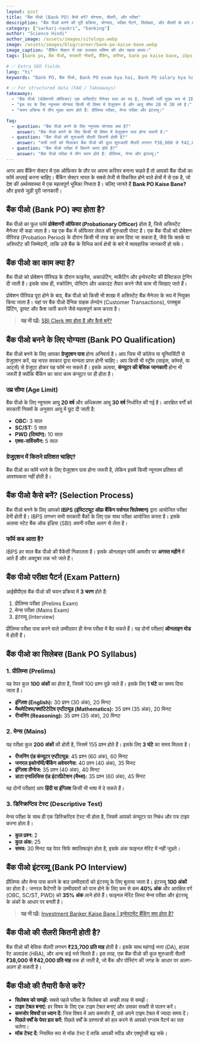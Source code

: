 ```yaml
---
layout: post
title: "बैंक पीओ (Bank PO) कैसे बनें? योग्यता, सैलरी, और परीक्षा"
description: "बैंक पीओ बनने की पूरी प्रक्रिया, योग्यता, परीक्षा पैटर्न, सिलेबस, और सैलरी के बारे में जानें। ग्रेजुएशन के बाद बैंकिंग में एक शानदार करियर।"
category: ["sarkari-naukri", "banking"]
author: "Science Hindi"
author_image: /assets/images/sitelogo.webp
image: /assets/images/blog/career/bank-po-kaise-bane.webp
image_caption: "बैंकिंग सेक्टर में एक उज्ज्वल भविष्य की ओर पहला कदम।"
tags: [bank po, बैंक पीओ, सरकारी नौकरी, बैंकिंग, करियर, bank po kaise bane, ibps po]

# ✅ Extra SEO fields
lang: "hi"
keywords: "Bank PO, बैंक पीओ, Bank PO exam kya hai, Bank PO salary kya hai, Bank PO syllabus, Bank PO eligibility, IBPS PO"

# ✅ For structured data (FAQ / Takeaways)
takeaways:
  - "बैंक पीओ (प्रोबेशनरी ऑफिसर) एक असिस्टेंट मैनेजर स्तर का पद है, जिसकी भर्ती मुख्य रूप से IBPS और SBI द्वारा की जाती है।"
  - "इस पद के लिए न्यूनतम योग्यता किसी भी विषय में ग्रेजुएशन है और आयु सीमा 20 से 30 वर्ष है।"
  - "चयन प्रक्रिया में तीन मुख्य चरण होते हैं: प्रीलिम्स परीक्षा, मेन्स परीक्षा और इंटरव्यू।"

faq:
  - question: "बैंक पीओ बनने के लिए न्यूनतम योग्यता क्या है?"
    answer: "बैंक पीओ बनने के लिए किसी भी विषय में ग्रेजुएशन पास होना जरूरी है।"
  - question: "बैंक पीओ की शुरुआती सैलरी कितनी होती है?"
    answer: "सभी भत्तों को मिलाकर बैंक पीओ की कुल शुरुआती सैलरी लगभग ₹38,000 से ₹42,000 प्रति माह तक होती है।"
  - question: "बैंक पीओ परीक्षा में कितने चरण होते हैं?"
    answer: "बैंक पीओ परीक्षा में तीन चरण होते हैं: प्रीलिम्स, मेन्स और इंटरव्यू।"
---
```


अगर आप बैंकिंग सेक्टर में एक ऑफिसर के तौर पर अपना करियर बनाना चाहते हैं तो आपको बैंक पीओ का फॉर्म अप्लाई करना चाहिए। बैंकिंग सेक्टर भारत के सबसे तेजी से विकसित होने वाले क्षेत्रों में से एक है, जो देश की अर्थव्यवस्था में एक महत्वपूर्ण भूमिका निभाता है। चलिए जानते हैं **Bank PO Kaise Bane?** और इससे जुड़ी पूरी जानकारी।

## बैंक पीओ (Bank PO) क्या होता है?

बैंक पीओ का फुल फॉर्म **प्रोबेशनरी ऑफिसर (Probationary Officer)** होता है, जिसे असिस्टेंट मैनेजर भी कहा जाता है। यह एक बैंक में ऑफिसर लेवल की शुरुआती पोस्ट है। एक बैंक पीओ को प्रोबेशन पीरियड (Probation Period) के दौरान किसी भी तरह का काम दिया जा सकता है, जैसे कि क्लर्क या असिस्टेंट की जिम्मेदारी, ताकि उसे बैंक के विभिन्न कार्य क्षेत्रों के बारे में व्यावहारिक जानकारी हो सके।

## बैंक पीओ का काम क्या है?

बैंक पीओ को प्रोबेशन पीरियड के दौरान फाइनेंस, अकाउंटिंग, मार्केटिंग और इन्वेस्टमेंट की प्रैक्टिकल ट्रेनिंग दी जाती है। इसके साथ ही, स्क्रोलिंग, पोस्टिंग और अकाउंट तैयार करने जैसे काम भी सिखाए जाते हैं।

प्रोबेशन पीरियड पूरा होने के बाद, बैंक पीओ को किसी भी शाखा में असिस्टेंट बैंक मैनेजर के रूप में नियुक्त किया जाता है। यहां पर बैंक पीओ दैनिक ग्राहक लेनदेन (Customer Transactions), पासबुक प्रिंटिंग, ड्राफ्ट और कैश जारी करने जैसे महत्वपूर्ण काम करता है।

> **यह भी पढ़ें:** [SBI Clerk क्या होता है और कैसे बनें?](https://sciencehindi.in/)

## बैंक पीओ बनने के लिए योग्यता (Bank PO Qualification)

बैंक पीओ बनने के लिए आपका **ग्रेजुएशन पास** होना अनिवार्य है। आप जिस भी कॉलेज या यूनिवर्सिटी से ग्रेजुएशन करें, वह भारत सरकार द्वारा मान्यता प्राप्त होनी चाहिए। आप किसी भी स्ट्रीम (साइंस, कॉमर्स, या आर्ट्स) से ग्रेजुएट होकर यह फॉर्म भर सकते हैं। इसके अलावा, **कंप्यूटर की बेसिक जानकारी** होना भी जरूरी है क्योंकि बैंकिंग का सारा काम कंप्यूटर पर ही होता है।

### उम्र सीमा (Age Limit)

बैंक पीओ के लिए न्यूनतम आयु **20 वर्ष** और अधिकतम आयु **30 वर्ष** निर्धारित की गई है। आरक्षित वर्गों को सरकारी नियमों के अनुसार आयु में छूट दी जाती है:
- **OBC:** 3 साल
- **SC/ST:** 5 साल
- **PWD (दिव्यांग):** 10 साल
- **एक्स-सर्विसमैन:** 5 साल

### ग्रेजुएशन में कितने प्रतिशत चाहिए?

बैंक पीओ का फॉर्म भरने के लिए ग्रेजुएशन पास होना जरूरी है, लेकिन इसमें किसी न्यूनतम प्रतिशत की आवश्यकता नहीं होती है।

## बैंक पीओ कैसे बनें? (Selection Process)

बैंक पीओ बनने के लिए आपको **IBPS (इंस्टिट्यूट ऑफ़ बैंकिंग पर्सनल सिलेक्शन)** द्वारा आयोजित परीक्षा देनी होती है। IBPS लगभग सभी सरकारी बैंकों के लिए एक साथ परीक्षा आयोजित करता है। इसके अलावा स्टेट बैंक ऑफ इंडिया (SBI) अपनी परीक्षा अलग से लेता है।

### फॉर्म कब आता है?

IBPS हर साल बैंक पीओ की वैकेंसी निकालता है। इसके ऑनलाइन फॉर्म आमतौर पर **अगस्त महीने** में आते हैं और अक्टूबर तक भरे जाते हैं।

## बैंक पीओ परीक्षा पैटर्न (Exam Pattern)

आईबीपीएस बैंक पीओ की चयन प्रक्रिया में **3 चरण** होते हैं:
1.  प्रीलिम्स परीक्षा (Prelims Exam)
2.  मेन्स परीक्षा (Mains Exam)
3.  इंटरव्यू (Interview)

प्रीलिम्स परीक्षा पास करने वाले उम्मीदवार ही मेन्स परीक्षा में बैठ सकते हैं। यह दोनों परीक्षाएं **ऑनलाइन मोड** में होती हैं।

## बैंक पीओ का सिलेबस (Bank PO Syllabus)

### 1. प्रीलिम्स (Prelims)
यह पेपर कुल **100 अंकों** का होता है, जिसमें 100 प्रश्न पूछे जाते हैं। इसके लिए **1 घंटे** का समय दिया जाता है।

- **इंग्लिश (English):** 30 प्रश्न (30 अंक), 20 मिनट
- **मैथमेटिक्स/क्वांटिटेटिव एप्टीट्यूड (Mathematics):** 35 प्रश्न (35 अंक), 20 मिनट
- **रीजनिंग (Reasoning):** 35 प्रश्न (35 अंक), 20 मिनट

### 2. मेन्स (Mains)
यह परीक्षा कुल **200 अंकों** की होती है, जिसमें 155 प्रश्न होते हैं। इसके लिए **3 घंटे** का समय मिलता है।

- **रीजनिंग एंड कंप्यूटर एप्टीट्यूड:** 45 प्रश्न (60 अंक), 60 मिनट
- **जनरल इकोनॉमी/बैंकिंग अवेयरनेस:** 40 प्रश्न (40 अंक), 35 मिनट
- **इंग्लिश लैंग्वेज:** 35 प्रश्न (40 अंक), 40 मिनट
- **डाटा एनालिसिस एंड इंटरप्रिटेशन (मैथ्स):** 35 प्रश्न (60 अंक), 45 मिनट

यह दोनों परीक्षाएं आप **हिंदी या इंग्लिश** किसी भी भाषा में दे सकते हैं।

### 3. डिस्क्रिप्टिव टेस्ट (Descriptive Test)
मेन्स परीक्षा के साथ ही एक डिस्क्रिप्टिव टेस्ट भी होता है, जिसमें आपको कंप्यूटर पर निबंध और पत्र टाइप करना होता है।
- **कुल प्रश्न:** 2
- **कुल अंक:** 25
- **समय:** 30 मिनट
यह पेपर सिर्फ क्वालिफाइंग होता है, इसके अंक फाइनल मेरिट में नहीं जुड़ते।

## बैंक पीओ इंटरव्यू (Bank PO Interview)

प्रीलिम्स और मेन्स पास करने के बाद उम्मीदवारों को इंटरव्यू के लिए बुलाया जाता है। इंटरव्यू **100 अंकों** का होता है। जनरल कैटेगरी के उम्मीदवारों को पास होने के लिए कम से कम **40% अंक** और आरक्षित वर्ग (OBC, SC/ST, PWD) को **35% अंक** लाने होते हैं। फाइनल मेरिट लिस्ट मेन्स परीक्षा और इंटरव्यू के अंकों के आधार पर बनती है।

> **यह भी पढ़ें:** [Investment Banker Kaise Bane | इन्वेस्टमेंट बैंकिंग क्या होता है?](https://sciencehindi.in/investment-banker-kaise-bane)

## बैंक पीओ की सैलरी कितनी होती है?

बैंक पीओ की बेसिक सैलरी लगभग **₹23,700 प्रति माह** होती है। इसके साथ महंगाई भत्ता (DA), हाउस रेंट अलाउंस (HRA), और अन्य कई भत्ते मिलते हैं। इस तरह, एक बैंक पीओ की कुल शुरुआती सैलरी **₹38,000 से ₹42,000 प्रति माह** तक हो जाती है, जो बैंक और पोस्टिंग की जगह के आधार पर अलग-अलग हो सकती है।

## बैंक पीओ की तैयारी कैसे करें?

- **सिलेबस को समझें:** सबसे पहले परीक्षा के सिलेबस को अच्छी तरह से समझें।
- **टाइम टेबल बनाएं:** हर विषय के लिए एक टाइम टेबल बनाएं और उसका सख्ती से पालन करें।
- **कमजोर विषयों पर ध्यान दें:** जिस विषय में आप कमजोर हैं, उसे अपने टाइम टेबल में ज्यादा समय दें।
- **पिछले वर्षों के पेपर हल करें:** पिछले वर्षों के प्रश्नपत्रों को हल करने से आपको एग्जाम पैटर्न का पता चलेगा।
- **मॉक टेस्ट दें:** नियमित रूप से मॉक टेस्ट दें ताकि आपकी स्पीड और एक्यूरेसी बढ़ सके।
